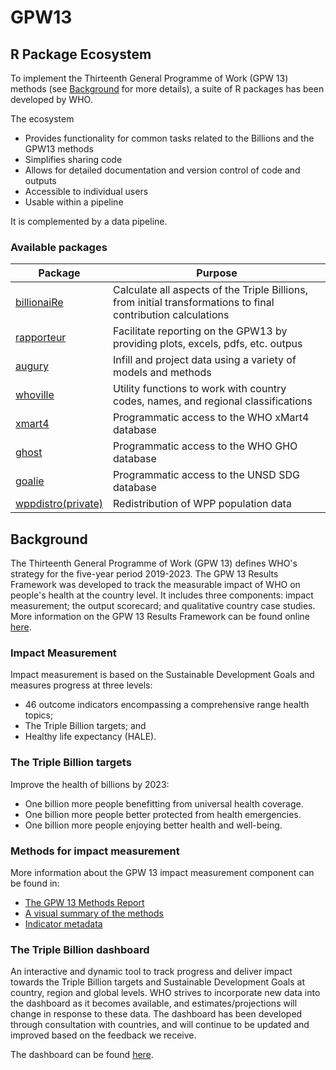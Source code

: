 # GPW13

## R Package Ecosystem

To implement the Thirteenth General Programme of Work (GPW 13) methods (see [Background](#Background) for more details), a suite of R packages has been developed by WHO.

The ecosystem
  - Provides functionality for common tasks related to the Billions and the GPW13 methods
  - Simplifies sharing code
  - Allows for detailed documentation and version control of code and outputs
  - Accessible to individual users
  - Usable within a pipeline

It is complemented by a data pipeline.

### Available packages

| Package                                                   | Purpose                                                                                                       |
|-----------------------------------------------------------|---------------------------------------------------------------------------------------------------------------|
| [billionaiRe](https://gpw13.github.io/billionaiRe/)       | Calculate all aspects of the Triple Billions, from initial transformations to final contribution calculations |
| [rapporteur](https://gpw13.github.io/rapporteur/)         | Facilitate reporting on the GPW13 by providing plots, excels, pdfs, etc. outpus                               |
| [augury](https://github.com/gpw13/augury/)                | Infill and project data using a variety of models and methods                                                 |
| [whoville](https://github.com/gpw13/whoville/)            | Utility functions to work with country codes, names, and regional classifications                             |
| [xmart4](https://github.com/gpw13/xmart4)                 | Programmatic access to the WHO xMart4 database                                                                |
| [ghost](https://gpw13.github.io/ghost/)                   | Programmatic access to the WHO GHO database                                                                   |
| [goalie](https://gpw13.github.io/goalie/)                 | Programmatic access to the UNSD SDG database                                                                  |
| [wppdistro(private)](https://github.com/gpw13/wppdistro/) | Redistribution of WPP population data                                                                         |

## Background

The Thirteenth General Programme of Work (GPW 13) defines WHO's strategy for the five-year period 2019-2023. The GPW 13 Results Framework was developed to track the measurable impact of WHO on people's health at the country level. It includes three components: impact measurement; the output scorecard; and qualitative country case studies. More information on the GPW 13 Results Framework can be found online [here](https://www.who.int/about/what-we-do/thirteenth-general-programme-of-work-2019---2023).


### Impact Measurement

Impact measurement is based on the Sustainable Development Goals and measures progress at three levels:

  - 46 outcome indicators encompassing a comprehensive range health topics;
  - The Triple Billion targets; and
  - Healthy life expectancy (HALE).

### The Triple Billion targets

Improve the health of billions by 2023:

  - One billion more people benefitting from universal health coverage.
  - One billion more people better protected from health emergencies.
  - One billion more people enjoying better health and well-being.

### Methods for impact measurement

More information about the GPW 13 impact measurement component can be found in:

  - [The GPW 13 Methods Report](https://www.who.int/publications/m/item/thirteenth-general-programme-of-work-(gpw13)-methods-for-impact-measurement)
  - [A visual summary of the methods](https://www.who.int/data/stories/the-triple-billion-targets-a-visual-summary-of-methods-to-deliver-impact)
  - [Indicator metadata](https://www.who.int/data/stories/the-triple-billion-targets-a-visual-summary-of-methods-to-deliver-impact)

### The Triple Billion dashboard

An interactive and dynamic tool to track progress and deliver impact towards the Triple Billion targets and Sustainable Development Goals at country, region and global levels. WHO strives to incorporate new data into the dashboard as it becomes available, and estimates/projections will change in response to these data. The dashboard has been developed through consultation with countries, and will continue to be updated and improved based on the feedback we receive.

The dashboard can be found [here](https://portal.who.int/triplebillions/).
